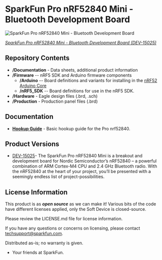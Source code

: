 SparkFun Pro nRF52840 Mini - Bluetooth Development Board
========================================

![SparkFun Pro nRF52840 Mini - Bluetooth Development Board](https://cdn.sparkfun.com/assets/parts/1/3/3/5/1/15025-SparkFun_Pro_nRF52840_Mini_-_Bluetooth_Development_Board-01.jpg)

[*SparkFun Pro nRF52840 Mini - Bluetooth Development Board (DEV-15025)*](https://www.sparkfun.com/products/15025)

<Basic description of the part.>

Repository Contents
-------------------

* **/Documentation** - Data sheets, additional product information
* **/Firmware** -- nRF5 SDK and Arduino firmware components
  * **/Arduino** -- Board definitions and variants for installing in the [nRF52 Arduino Core](https://github.com/adafruit/Adafruit_nRF52_Arduino)
  * **/nRF5_SDK** -- Board definitions for use in the nRF5 SDK.
* **/Hardware** - Eagle design files (.brd, .sch)
* **/Production** - Production panel files (.brd)

Documentation
--------------
* **[Hookup Guide](https://learn.sparkfun.com/tutorials/sparkfun-pro-nrf52840-mini-hookup-guide)** - Basic hookup guide for the Pro nrf52840.

Product Versions
----------------
* [DEV-15025](https://www.sparkfun.com/products/15025)- The SparkFun Pro nRF52840 Mini is a breakout and development board for Nordic Semiconductor’s nRF52840 – a powerful combination of ARM Cortex-M4 CPU and 2.4 GHz Bluetooth radio. With the nRF52840 at the heart of your project, you’ll be presented with a seemingly endless list of project-possibilities.

License Information
-------------------

This product is as _**open source**_ as we can make it! Various bits of the code have different licenses applied, only the Soft Device is closed-source. 

Please review the LICENSE.md file for license information. 

If you have any questions or concerns on licensing, please contact techsupport@sparkfun.com.

Distributed as-is; no warranty is given.

- Your friends at SparkFun.

_<COLLABORATION CREDIT>_
